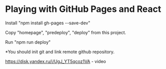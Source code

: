 # Playing with GitHub Pages and React

Install "npm install gh-pages --save-dev"

Copy "homepage", "predeploy", "deploy" from this project.

Run "npm run deploy"

*You should init git and link remote github repository.

https://disk.yandex.ru/i/UgJ_YT5qcoz1VA - video

